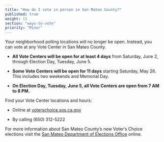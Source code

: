 ```yaml
---
title: "How do I vote in person in San Mateo County?"
published: true
weight: 11
section: "ways-to-vote"
priority: "Minor"
---
```


Your neighborhood polling locations will no longer be open. Instead, you can vote at any Vote Center in San Mateo County.   

- **All Vote Centers will be open for at least 4 days** from Saturday, June 2, through Election Day, Tuesday, June 5. 

- **Some Vote Centers will be open for 11 days** starting Saturday, May 26. This includes two weekends and Memorial Day.     

- **On Election Day, Tuesday, June 5, all Vote Centers are open from 7 AM to 8 PM.**  

Find your Vote Center locations and hours:  

- Online at [voterschoice.sos.ca.gov](http://www.sos.ca.gov/elections/voters-choice-act/)    

- By calling (650) 312-5222        

For more information about San Mateo County’s new Voter’s Choice elections visit the [San Mateo Department of Elections Office](https://www.smcacre.org/california-voters-choice-act) online.
